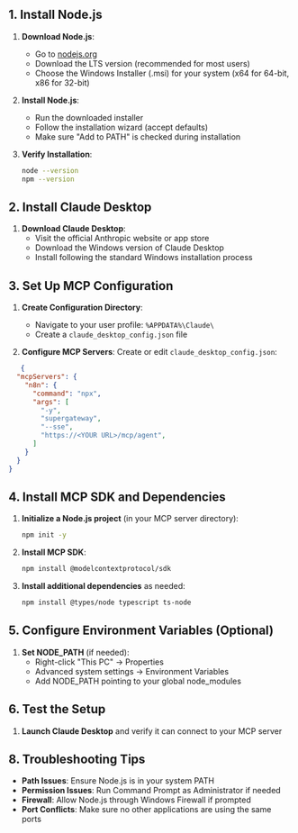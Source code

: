 ## 1. Install Node.js

1. **Download Node.js**:
   - Go to [nodejs.org](https://nodejs.org/)
   - Download the LTS version (recommended for most users)
   - Choose the Windows Installer (.msi) for your system (x64 for 64-bit, x86 for 32-bit)

2. **Install Node.js**:
   - Run the downloaded installer
   - Follow the installation wizard (accept defaults)
   - Make sure "Add to PATH" is checked during installation

3. **Verify Installation**:
   ```bash
   node --version
   npm --version
   ```

## 2. Install Claude Desktop

1. **Download Claude Desktop**:
   - Visit the official Anthropic website or app store
   - Download the Windows version of Claude Desktop
   - Install following the standard Windows installation process

## 3. Set Up MCP Configuration

1. **Create Configuration Directory**:
   - Navigate to your user profile: `%APPDATA%\Claude\`
   - Create a `claude_desktop_config.json` file

2. **Configure MCP Servers**:
   Create or edit `claude_desktop_config.json`:


```json
   {
  "mcpServers": {
    "n8n": {
      "command": "npx",
      "args": [
        "-y",
        "supergateway",
        "--sse",
        "https://<YOUR URL>/mcp/agent",
      ]
    }
  }
}
```

## 4. Install MCP SDK and Dependencies

1. **Initialize a Node.js project** (in your MCP server directory):
   ```bash
   npm init -y
   ```

2. **Install MCP SDK**:
   ```bash
   npm install @modelcontextprotocol/sdk
   ```

3. **Install additional dependencies** as needed:
   ```bash
   npm install @types/node typescript ts-node
   ```

## 5. Configure Environment Variables (Optional)

1. **Set NODE_PATH** (if needed):
   - Right-click "This PC" → Properties
   - Advanced system settings → Environment Variables
   - Add NODE_PATH pointing to your global node_modules

## 6. Test the Setup

1. **Launch Claude Desktop** and verify it can connect to your MCP server

## 8. Troubleshooting Tips

- **Path Issues**: Ensure Node.js is in your system PATH
- **Permission Issues**: Run Command Prompt as Administrator if needed
- **Firewall**: Allow Node.js through Windows Firewall if prompted
- **Port Conflicts**: Make sure no other applications are using the same ports